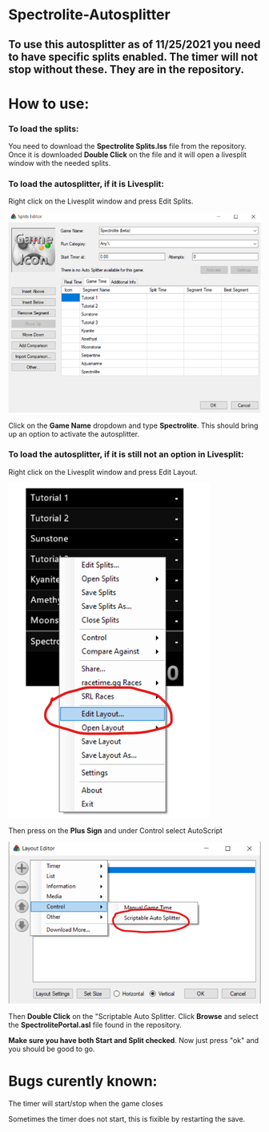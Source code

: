 # Spectrolite-Autosplitter

## To use this autosplitter as of 11/25/2021 you need to have specific splits enabled. The timer will not stop without these. They are in the repository. 

# How to use:

### To load the splits: 
You need to download the **Spectrolite Splits.lss** file from the repository. Once it is downloaded **Double Click** on the file and it will open a livesplit window with the needed splits.

### To load the autosplitter, if it is Livesplit:

Right click on the Livesplit window and press Edit Splits.

![The Edit Splits Screen](https://github.com/Rexicon226/Spectrolite-Autosplitter/blob/main/Source/Splits.png?raw=true)

Click on the **Game Name** dropdown and type **Spectrolite**. This should bring up an option to activate the autosplitter.

### To load the autosplitter, if it is still not an option in Livesplit:

Right click on the Livesplit window and press Edit Layout.

![Right Click on the Window](https://github.com/Rexicon226/Spectrolite-Autosplitter/blob/main/Source/Settings.png?raw=true)

Then press on the **Plus Sign** and under Control select AutoScript

![Click on the Plus sign](https://github.com/Rexicon226/Spectrolite-Autosplitter/blob/main/Source/Script.png?raw=true)

Then **Double Click** on the "Scriptable Auto Splitter.
Click **Browse** and select the **SpectrolitePortal.asl** file found in the repository.  

**Make sure you have both Start and Split checked**. Now just press "ok" and you should be good to go.


# Bugs curently known: 
The timer will start/stop when the game closes

Sometimes the timer does not start, this is fixible by restarting the save.

